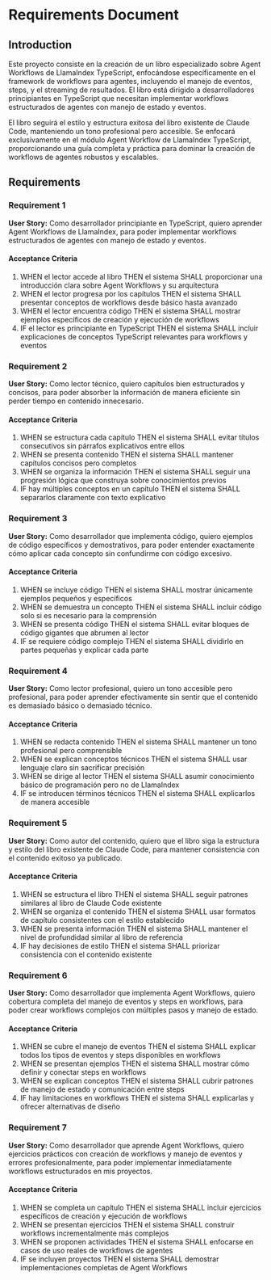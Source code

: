 # Requirements Document

## Introduction

Este proyecto consiste en la creación de un libro especializado sobre Agent Workflows de LlamaIndex TypeScript, enfocándose específicamente en el framework de workflows para agentes, incluyendo el manejo de eventos, steps, y el streaming de resultados. El libro está dirigido a desarrolladores principiantes en TypeScript que necesitan implementar workflows estructurados de agentes con manejo de estado y eventos.

El libro seguirá el estilo y estructura exitosa del libro existente de Claude Code, manteniendo un tono profesional pero accesible. Se enfocará exclusivamente en el módulo Agent Workflow de LlamaIndex TypeScript, proporcionando una guía completa y práctica para dominar la creación de workflows de agentes robustos y escalables.

## Requirements

### Requirement 1

**User Story:** Como desarrollador principiante en TypeScript, quiero aprender Agent Workflows de LlamaIndex, para poder implementar workflows estructurados de agentes con manejo de estado y eventos.

#### Acceptance Criteria

1. WHEN el lector accede al libro THEN el sistema SHALL proporcionar una introducción clara sobre Agent Workflows y su arquitectura
2. WHEN el lector progresa por los capítulos THEN el sistema SHALL presentar conceptos de workflows desde básico hasta avanzado
3. WHEN el lector encuentra código THEN el sistema SHALL mostrar ejemplos específicos de creación y ejecución de workflows
4. IF el lector es principiante en TypeScript THEN el sistema SHALL incluir explicaciones de conceptos TypeScript relevantes para workflows y eventos

### Requirement 2

**User Story:** Como lector técnico, quiero capítulos bien estructurados y concisos, para poder absorber la información de manera eficiente sin perder tiempo en contenido innecesario.

#### Acceptance Criteria

1. WHEN se estructura cada capítulo THEN el sistema SHALL evitar títulos consecutivos sin párrafos explicativos entre ellos
2. WHEN se presenta contenido THEN el sistema SHALL mantener capítulos concisos pero completos
3. WHEN se organiza la información THEN el sistema SHALL seguir una progresión lógica que construya sobre conocimientos previos
4. IF hay múltiples conceptos en un capítulo THEN el sistema SHALL separarlos claramente con texto explicativo

### Requirement 3

**User Story:** Como desarrollador que implementa código, quiero ejemplos de código específicos y demostrativos, para poder entender exactamente cómo aplicar cada concepto sin confundirme con código excesivo.

#### Acceptance Criteria

1. WHEN se incluye código THEN el sistema SHALL mostrar únicamente ejemplos pequeños y específicos
2. WHEN se demuestra un concepto THEN el sistema SHALL incluir código solo si es necesario para la comprensión
3. WHEN se presenta código THEN el sistema SHALL evitar bloques de código gigantes que abrumen al lector
4. IF se requiere código complejo THEN el sistema SHALL dividirlo en partes pequeñas y explicar cada parte

### Requirement 4

**User Story:** Como lector profesional, quiero un tono accesible pero profesional, para poder aprender efectivamente sin sentir que el contenido es demasiado básico o demasiado técnico.

#### Acceptance Criteria

1. WHEN se redacta contenido THEN el sistema SHALL mantener un tono profesional pero comprensible
2. WHEN se explican conceptos técnicos THEN el sistema SHALL usar lenguaje claro sin sacrificar precisión
3. WHEN se dirige al lector THEN el sistema SHALL asumir conocimiento básico de programación pero no de LlamaIndex
4. IF se introducen términos técnicos THEN el sistema SHALL explicarlos de manera accesible

### Requirement 5

**User Story:** Como autor del contenido, quiero que el libro siga la estructura y estilo del libro existente de Claude Code, para mantener consistencia con el contenido exitoso ya publicado.

#### Acceptance Criteria

1. WHEN se estructura el libro THEN el sistema SHALL seguir patrones similares al libro de Claude Code existente
2. WHEN se organiza el contenido THEN el sistema SHALL usar formatos de capítulo consistentes con el estilo establecido
3. WHEN se presenta información THEN el sistema SHALL mantener el nivel de profundidad similar al libro de referencia
4. IF hay decisiones de estilo THEN el sistema SHALL priorizar consistencia con el contenido existente

### Requirement 6

**User Story:** Como desarrollador que implementa Agent Workflows, quiero cobertura completa del manejo de eventos y steps en workflows, para poder crear workflows complejos con múltiples pasos y manejo de estado.

#### Acceptance Criteria

1. WHEN se cubre el manejo de eventos THEN el sistema SHALL explicar todos los tipos de eventos y steps disponibles en workflows
2. WHEN se presentan ejemplos THEN el sistema SHALL mostrar cómo definir y conectar steps en workflows
3. WHEN se explican conceptos THEN el sistema SHALL cubrir patrones de manejo de estado y comunicación entre steps
4. IF hay limitaciones en workflows THEN el sistema SHALL explicarlas y ofrecer alternativas de diseño

### Requirement 7

**User Story:** Como desarrollador que aprende Agent Workflows, quiero ejercicios prácticos con creación de workflows y manejo de eventos y errores profesionalmente, para poder implementar inmediatamente workflows estructurados en mis proyectos.

#### Acceptance Criteria

1. WHEN se completa un capítulo THEN el sistema SHALL incluir ejercicios específicos de creación y ejecución de workflows
2. WHEN se presentan ejercicios THEN el sistema SHALL construir workflows incrementalmente más complejos
3. WHEN se proponen actividades THEN el sistema SHALL enfocarse en casos de uso reales de workflows de agentes
4. IF se incluyen proyectos THEN el sistema SHALL demostrar implementaciones completas de Agent Workflows
